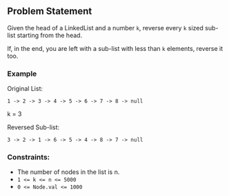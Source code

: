 ## Problem Statement

Given the head of a LinkedList and a number `k`, reverse every `k` sized sub-list starting from the head.

If, in the end, you are left with a sub-list with less than `k` elements, reverse it too.

### Example

Original List:

`1 -> 2 -> 3 -> 4 -> 5 -> 6 -> 7 -> 8 -> null`

k = 3

Reversed Sub-list:

`3 -> 2 -> 1 -> 6 -> 5 -> 4 -> 8 -> 7 -> null`

### Constraints:

- The number of nodes in the list is n.
- `1 <= k <= n <= 5000`
- `0 <= Node.val <= 1000`
